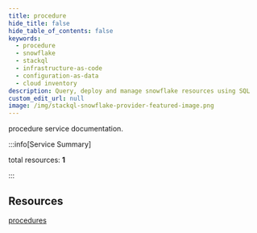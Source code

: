 ```yaml
---
title: procedure
hide_title: false
hide_table_of_contents: false
keywords:
  - procedure
  - snowflake
  - stackql
  - infrastructure-as-code
  - configuration-as-data
  - cloud inventory
description: Query, deploy and manage snowflake resources using SQL
custom_edit_url: null
image: /img/stackql-snowflake-provider-featured-image.png
---
```


procedure service documentation.

:::info[Service Summary]

total resources: __1__  

:::

## Resources
<div class="row">
<div class="providerDocColumn">
<a href="/procedure/procedures/">procedures</a>
</div>
<div class="providerDocColumn">

</div>
</div>